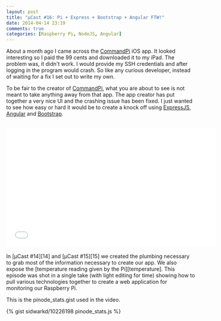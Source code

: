 ```yaml
---
layout: post
title: "µCast #16: Pi + Express + Bootstrap + Angular FTW!"
date: 2014-04-14 23:19
comments: true
categories: [Raspberry Pi, NodeJS, Angular]
---
```



About a month ago I came across the [CommandPi][CommandPi] iOS app. It looked interesting so I paid the 99 cents and downloaded it to my iPad. The problem was, it didn't work. I would provide my SSH credentials and after logging in the program would crash. So like any curious developer, instead of waiting for a fix I set out to write my own.

To be fair to the creator of [CommandPi][app], what you are about to see is not meant to take anything away from that app. The app creator has put together a very nice UI and the crashing issue has been fixed. I just wanted to see how easy or hard it would be to create a knock off using [ExpressJS][express], [Angular][angular] and [Bootstrap][bootstrap].


<br/>
<iframe width="560" height="315" src="//www.youtube.com/embed/zprWNhB0NeU" frameborder="0" allowfullscreen></iframe>


<!-- more -->

<br/>
<br/>
In [µCast #14][14] and [µCast #15][15] we created the plumbing necessary to grab most of the information necessary to create our app. We also expose the [temperature reading given by the Pi][temperature]. This episode was shot in a single take (with light editing for time) showing how to pull various technologies together to create a web application for monitoring our Raspberry Pi.

This is the pinode_stats.gist used in the video.

{% gist sidwarkd/10226198 pinode_stats.js %} 

[CommandPi]:http://lifehacker.com/command-pi-monitors-your-raspberry-pi-from-your-phone-1561340630
[app]:https://itunes.apple.com/us/app/command-pi/id830462681?mt=8
[express]:http://expressjs.com/
[angular]:http://angularjs.org/
[bootstrap]:http://getbootstrap.com/
[14]:http://blog.microcasts.tv/2014/03/15/memory-usage-on-the-raspberry-pi/
[15]:http://blog.microcasts.tv/2014/03/20/cpu-usage-on-the-raspberry-pi/
[temperature]:http://blog.microcasts.tv/2013/10/25/query-temperature-on-raspberry-pi/